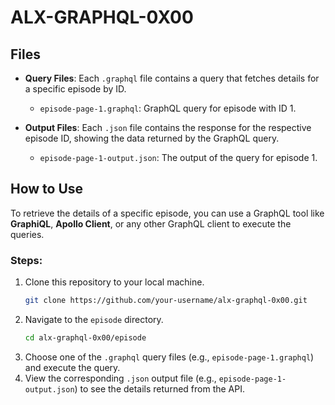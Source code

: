 # ALX-GRAPHQL-0X00
## Files

- **Query Files**: Each `.graphql` file contains a query that fetches details for a specific episode by ID.
  
  - `episode-page-1.graphql`: GraphQL query for episode with ID 1.

- **Output Files**: Each `.json` file contains the response for the respective episode ID, showing the data returned by the GraphQL query.

  - `episode-page-1-output.json`: The output of the query for episode 1.

## How to Use

To retrieve the details of a specific episode, you can use a GraphQL tool like **GraphiQL**, **Apollo Client**, or any other GraphQL client to execute the queries.

### Steps:
1. Clone this repository to your local machine.
    ```bash
    git clone https://github.com/your-username/alx-graphql-0x00.git
    ```
2. Navigate to the `episode` directory.
    ```bash
    cd alx-graphql-0x00/episode
    ```
3. Choose one of the `.graphql` query files (e.g., `episode-page-1.graphql`) and execute the query.
4. View the corresponding `.json` output file (e.g., `episode-page-1-output.json`) to see the details returned from the API.